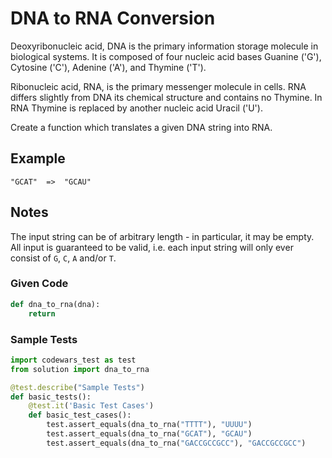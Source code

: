 # DNA to RNA Conversion

Deoxyribonucleic acid, DNA is the primary information storage molecule in biological systems. It is composed of four nucleic acid bases Guanine ('G'), Cytosine ('C'), Adenine ('A'), and Thymine ('T').

Ribonucleic acid, RNA, is the primary messenger molecule in cells. RNA differs slightly from DNA its chemical structure and contains no Thymine. In RNA Thymine is replaced by another nucleic acid Uracil ('U').

Create a function which translates a given DNA string into RNA.

## Example

```text
"GCAT"  =>  "GCAU"
```

## Notes

The input string can be of arbitrary length - in particular, it may be empty. All input is guaranteed to be valid, i.e. each input string will only ever consist of `G`, `C`, `A` and/or `T`.

### Given Code

```python
def dna_to_rna(dna):
    return
```

### Sample Tests

```python
import codewars_test as test
from solution import dna_to_rna

@test.describe("Sample Tests")
def basic_tests():
    @test.it('Basic Test Cases')
    def basic_test_cases():
        test.assert_equals(dna_to_rna("TTTT"), "UUUU")
        test.assert_equals(dna_to_rna("GCAT"), "GCAU")
        test.assert_equals(dna_to_rna("GACCGCCGCC"), "GACCGCCGCC")
```
